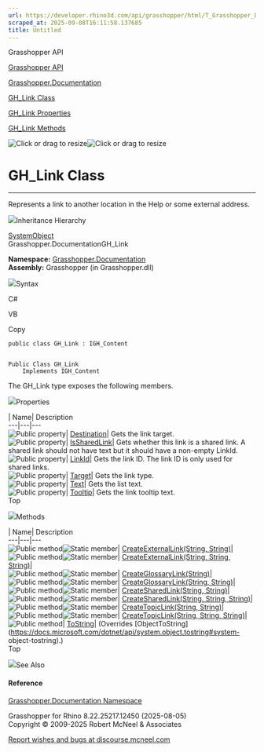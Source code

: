 ```yaml
---
url: https://developer.rhino3d.com/api/grasshopper/html/T_Grasshopper_Documentation_GH_Link.htm
scraped_at: 2025-09-08T16:11:58.137685
title: Untitled
---
```


Grasshopper API

[Grasshopper API](../html/723c01da-9986-4db2-8f53-6f3a7494df75.htm
"Grasshopper API")

[Grasshopper.Documentation](../html/N_Grasshopper_Documentation.htm
"Grasshopper.Documentation")

[GH_Link Class](../html/T_Grasshopper_Documentation_GH_Link.htm "GH_Link
Class")

[GH_Link
Properties](../html/Properties_T_Grasshopper_Documentation_GH_Link.htm
"GH_Link Properties")

[GH_Link Methods](../html/Methods_T_Grasshopper_Documentation_GH_Link.htm
"GH_Link Methods")

![Click or drag to resize](../icons/TocOpen.gif)![Click or drag to
resize](../icons/TocClose.gif)

# GH_Link Class  
  
---  
  
Represents a link to another location in the Help or some external address.

![](../icons/SectionExpanded.png)Inheritance Hierarchy

[SystemObject](https://docs.microsoft.com/dotnet/api/system.object)  
Grasshopper.DocumentationGH_Link  

**Namespace:** [Grasshopper.Documentation](N_Grasshopper_Documentation.htm)  
**Assembly:** Grasshopper (in Grasshopper.dll)

![](../icons/SectionExpanded.png)Syntax

C#

VB

Copy

    
    
    public class GH_Link : IGH_Content
    
    
    Public Class GH_Link
    	Implements IGH_Content

The GH_Link type exposes the following members.

![](../icons/SectionExpanded.png)Properties

| Name| Description  
---|---|---  
![Public property](../icons/pubproperty.gif)|
[Destination](P_Grasshopper_Documentation_GH_Link_Destination.htm)|  Gets the
link target.  
![Public property](../icons/pubproperty.gif)|
[IsSharedLink](P_Grasshopper_Documentation_GH_Link_IsSharedLink.htm)|  Gets
whether this link is a shared link. A shared link should not have text but it
should have a non-empty LinkId.  
![Public property](../icons/pubproperty.gif)|
[LinkId](P_Grasshopper_Documentation_GH_Link_LinkId.htm)|  Gets the link ID.
The link ID is only used for shared links.  
![Public property](../icons/pubproperty.gif)|
[Target](P_Grasshopper_Documentation_GH_Link_Target.htm)|  Gets the link type.  
![Public property](../icons/pubproperty.gif)|
[Text](P_Grasshopper_Documentation_GH_Link_Text.htm)|  Gets the list text.  
![Public property](../icons/pubproperty.gif)|
[Tooltip](P_Grasshopper_Documentation_GH_Link_Tooltip.htm)|  Gets the link
tooltip text.  
Top

![](../icons/SectionExpanded.png)Methods

| Name| Description  
---|---|---  
![Public method](../icons/pubmethod.gif)![Static member](../icons/static.gif)|
[CreateExternalLink(String,
String)](M_Grasshopper_Documentation_GH_Link_CreateExternalLink.htm)|  
![Public method](../icons/pubmethod.gif)![Static member](../icons/static.gif)|
[CreateExternalLink(String, String,
String)](M_Grasshopper_Documentation_GH_Link_CreateExternalLink_1.htm)|  
![Public method](../icons/pubmethod.gif)![Static member](../icons/static.gif)|
[CreateGlossaryLink(String)](M_Grasshopper_Documentation_GH_Link_CreateGlossaryLink.htm)|  
![Public method](../icons/pubmethod.gif)![Static member](../icons/static.gif)|
[CreateGlossaryLink(String,
String)](M_Grasshopper_Documentation_GH_Link_CreateGlossaryLink_1.htm)|  
![Public method](../icons/pubmethod.gif)![Static member](../icons/static.gif)|
[CreateSharedLink(String,
String)](M_Grasshopper_Documentation_GH_Link_CreateSharedLink.htm)|  
![Public method](../icons/pubmethod.gif)![Static member](../icons/static.gif)|
[CreateSharedLink(String, String,
String)](M_Grasshopper_Documentation_GH_Link_CreateSharedLink_1.htm)|  
![Public method](../icons/pubmethod.gif)![Static member](../icons/static.gif)|
[CreateTopicLink(String,
String)](M_Grasshopper_Documentation_GH_Link_CreateTopicLink.htm)|  
![Public method](../icons/pubmethod.gif)![Static member](../icons/static.gif)|
[CreateTopicLink(String, String,
String)](M_Grasshopper_Documentation_GH_Link_CreateTopicLink_1.htm)|  
![Public method](../icons/pubmethod.gif)|
[ToString](M_Grasshopper_Documentation_GH_Link_ToString.htm)|  (Overrides
[ObjectToString](https://docs.microsoft.com/dotnet/api/system.object.tostring#system-
object-tostring).)  
Top

![](../icons/SectionExpanded.png)See Also

#### Reference

[Grasshopper.Documentation Namespace](N_Grasshopper_Documentation.htm)

Grasshopper for Rhino 8.22.25217.12450 (2025-08-05)  
Copyright © 2009-2025 Robert McNeel & Associates

[Report wishes and bugs at
discourse.mcneel.com](https://discourse.mcneel.com/c/grasshopper)

